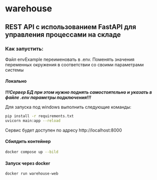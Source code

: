 # warehouse

## REST API с использованием FastAPI для управления процессами на складе

### Как запустить:

Файл envExample переименовать в .env. Поменять значения переменных окружения в соответствии со своими параметрами
системы

#### Локально

***!!!Сервер БД при этом нужно поднять самостоятельно и указать в файле .env параметры подключения!!!***

Для запуска под windows выполнить следующие команды:

```bash
pip install -r requirements.txt
uvicorn main:app --reload  
```

Сервис будет доступен по адресу http://localhost:8000

#### Сбилдить контейнер

```bash
docker compose up --bild
```
#### Запуск через docker

```bash
docker run warehouse-web
```